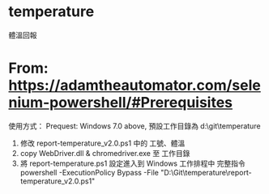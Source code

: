 # temperature
體溫回報

# From: https://adamtheautomator.com/selenium-powershell/#Prerequisites

使用方式：
Prequest: Windows 7.0 above, 預設工作目錄為 d:\git\temperature

1. 修改 report-temperature_v2.0.ps1 中的 工號、體溫
2. copy WebDriver.dll & chromedriver.exe 至 工作目錄
3. 將 report-temperature.ps1 設定進入到 Windows 工作排程中 完整指令 powershell -ExecutionPolicy Bypass -File "D:\Git\temperature\report-temperature_v2.0.ps1"

